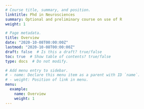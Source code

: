 ```yaml
---
# Course title, summary, and position.
linktitle: Phd in Neurosciences
summary: Optional and preliminary course on use of R  
weight: 1

# Page metadata.
title: Overview
date: "2020-10-08T00:00:00Z"
lastmod: "2020-10-08T00:00:00Z"
draft: false  # Is this a draft? true/false
toc: true  # Show table of contents? true/false
type: docs  # Do not modify.

# Add menu entry to sidebar.
# - name: Declare this menu item as a parent with ID `name`.
# - weight: Position of link in menu.
menu:
  example:
    name: Overview
    weight: 1
---
```

